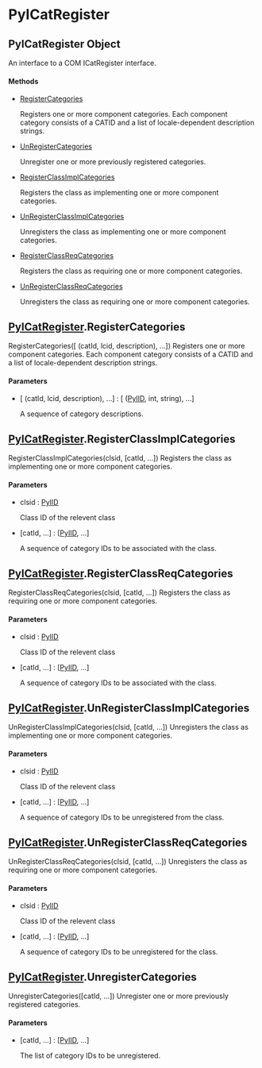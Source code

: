 # PyICatRegister


## PyICatRegister Object

An interface to a COM ICatRegister interface\.

#### Methods

  - [RegisterCategories](PyICatRegister.md#pyicatregisterregistercategories)

    Registers one or more component categories\. Each component category consists of a CATID and a list of locale-dependent description strings\.&nbsp;

  - [UnRegisterCategories](PyICatRegister.md#pyicatregisterunregistercategories)

    Unregister one or more previously registered categories\.&nbsp;

  - [RegisterClassImplCategories](PyICatRegister.md#pyicatregisterregisterclassimplcategories)

    Registers the class as implementing one or more component categories\.&nbsp;

  - [UnRegisterClassImplCategories](PyICatRegister.md#pyicatregisterunregisterclassimplcategories)

    Unregisters the class as implementing one or more component categories\.&nbsp;

  - [RegisterClassReqCategories](PyICatRegister.md#pyicatregisterregisterclassreqcategories)

    Registers the class as requiring one or more component categories\.&nbsp;

  - [UnRegisterClassReqCategories](PyICatRegister.md#pyicatregisterunregisterclassreqcategories)

    Unregisters the class as requiring one or more component categories\.&nbsp;




## [PyICatRegister](PyICatRegister.md#pyicatregister)\.RegisterCategories

RegisterCategories\(\[ \(catId, lcid, description\), \.\.\.\]\)
Registers one or more component categories\. Each component category consists of a CATID and a list of locale-dependent description strings\.

#### Parameters

  - \[ \(catId, lcid, description\), \.\.\.\] : \[ \([PyIID](PyIID.md), int, string\), \.\.\.\]

    A sequence of category descriptions\.


## [PyICatRegister](PyICatRegister.md#pyicatregister)\.RegisterClassImplCategories

RegisterClassImplCategories\(clsid, \[catId, \.\.\.\]\)
Registers the class as implementing one or more component categories\.

#### Parameters

  - clsid : [PyIID](PyIID.md)

    Class ID of the relevent class

  - \[catId, \.\.\.\] : \[[PyIID](PyIID.md), \.\.\.\]

    A sequence of category IDs to be associated with the class\.


## [PyICatRegister](PyICatRegister.md#pyicatregister)\.RegisterClassReqCategories

RegisterClassReqCategories\(clsid, \[catId, \.\.\.\]\)
Registers the class as requiring one or more component categories\.

#### Parameters

  - clsid : [PyIID](PyIID.md)

    Class ID of the relevent class

  - \[catId, \.\.\.\] : \[[PyIID](PyIID.md), \.\.\.\]

    A sequence of category IDs to be associated with the class\.


## [PyICatRegister](PyICatRegister.md#pyicatregister)\.UnRegisterClassImplCategories

UnRegisterClassImplCategories\(clsid, \[catId, \.\.\.\]\)
Unregisters the class as implementing one or more component categories\.

#### Parameters

  - clsid : [PyIID](PyIID.md)

    Class ID of the relevent class

  - \[catId, \.\.\.\] : \[[PyIID](PyIID.md), \.\.\.\]

    A sequence of category IDs to be unregistered from the class\.


## [PyICatRegister](PyICatRegister.md#pyicatregister)\.UnRegisterClassReqCategories

UnRegisterClassReqCategories\(clsid, \[catId, \.\.\.\]\)
Unregisters the class as requiring one or more component categories\.

#### Parameters

  - clsid : [PyIID](PyIID.md)

    Class ID of the relevent class

  - \[catId, \.\.\.\] : \[[PyIID](PyIID.md), \.\.\.\]

    A sequence of category IDs to be unregistered for the class\.


## [PyICatRegister](PyICatRegister.md#pyicatregister)\.UnregisterCategories

UnregisterCategories\(\[catId, \.\.\.\]\)
Unregister one or more previously registered categories\.

#### Parameters

  - \[catId, \.\.\.\] : \[[PyIID](PyIID.md), \.\.\.\]

    The list of category IDs to be unregistered\.